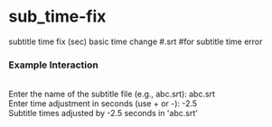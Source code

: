 # sub_time-fix
subtitle time fix (sec)
basic time change #.srt
#for subtitle time error <br>
<h3>Example Interaction</h3><br>
Enter the name of the subtitle file (e.g., abc.srt): abc.srt<br>
Enter time adjustment in seconds (use + or -): -2.5<br>
Subtitle times adjusted by -2.5 seconds in 'abc.srt'<br>
